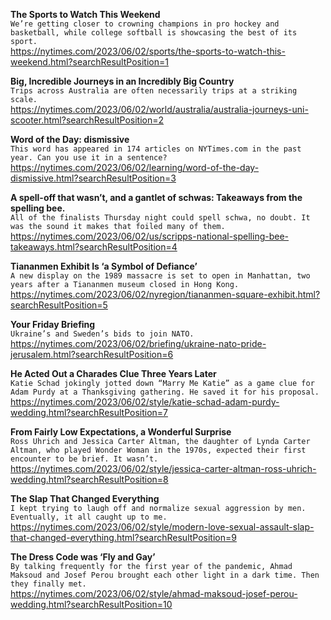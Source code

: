 **The Sports to Watch This Weekend**\
`We’re getting closer to crowning champions in pro hockey and basketball, while college softball is showcasing the best of its sport.`\
https://nytimes.com/2023/06/02/sports/the-sports-to-watch-this-weekend.html?searchResultPosition=1

**Big, Incredible Journeys in an Incredibly Big Country**\
`Trips across Australia are often necessarily trips at a striking scale.`\
https://nytimes.com/2023/06/02/world/australia/australia-journeys-uni-scooter.html?searchResultPosition=2

**Word of the Day: dismissive**\
`This word has appeared in 174 articles on NYTimes.com in the past year. Can you use it in a sentence?`\
https://nytimes.com/2023/06/02/learning/word-of-the-day-dismissive.html?searchResultPosition=3

**A spell-off that wasn’t, and a gantlet of schwas: Takeaways from the spelling bee.**\
`All of the finalists Thursday night could spell schwa, no doubt. It was the sound it makes that foiled many of them.`\
https://nytimes.com/2023/06/02/us/scripps-national-spelling-bee-takeaways.html?searchResultPosition=4

**Tiananmen Exhibit Is ‘a Symbol of Defiance’**\
`A new display on the 1989 massacre is set to open in Manhattan, two years after a Tiananmen museum closed in Hong Kong.`\
https://nytimes.com/2023/06/02/nyregion/tiananmen-square-exhibit.html?searchResultPosition=5

**Your Friday Briefing**\
`Ukraine’s and Sweden’s bids to join NATO.`\
https://nytimes.com/2023/06/02/briefing/ukraine-nato-pride-jerusalem.html?searchResultPosition=6

**He Acted Out a Charades Clue Three Years Later**\
`Katie Schad jokingly jotted down “Marry Me Katie” as a game clue for Adam Purdy at a Thanksgiving gathering. He saved it for his proposal.`\
https://nytimes.com/2023/06/02/style/katie-schad-adam-purdy-wedding.html?searchResultPosition=7

**From Fairly Low Expectations, a Wonderful Surprise**\
`Ross Uhrich and Jessica Carter Altman, the daughter of Lynda Carter Altman, who played Wonder Woman in the 1970s, expected their first encounter to be brief. It wasn’t.`\
https://nytimes.com/2023/06/02/style/jessica-carter-altman-ross-uhrich-wedding.html?searchResultPosition=8

**The Slap That Changed Everything**\
`I kept trying to laugh off and normalize sexual aggression by men. Eventually, it all caught up to me.`\
https://nytimes.com/2023/06/02/style/modern-love-sexual-assault-slap-that-changed-everything.html?searchResultPosition=9

**The Dress Code was ‘Fly and Gay’**\
`By talking frequently for the first year of the pandemic, Ahmad Maksoud and Josef Perou brought each other light in a dark time. Then they finally met.`\
https://nytimes.com/2023/06/02/style/ahmad-maksoud-josef-perou-wedding.html?searchResultPosition=10

